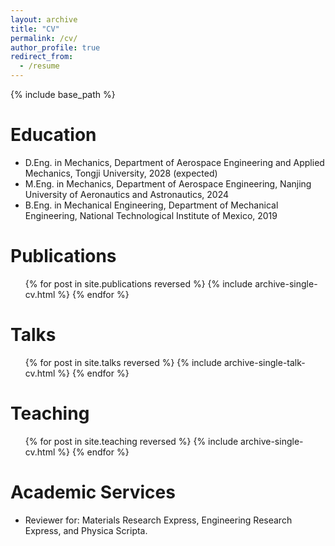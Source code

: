```yaml
---
layout: archive
title: "CV"
permalink: /cv/
author_profile: true
redirect_from:
  - /resume
---
```


{% include base_path %}

Education
======
* D.Eng. in Mechanics, Department of Aerospace Engineering and Applied Mechanics, Tongji University, 2028 (expected)
* M.Eng. in Mechanics, Department of Aerospace Engineering, Nanjing University of Aeronautics and Astronautics, 2024
* B.Eng. in Mechanical Engineering, Department of Mechanical Engineering, National Technological Institute of Mexico, 2019

Publications
======
  <ul>{% for post in site.publications reversed %}
    {% include archive-single-cv.html %}
  {% endfor %}</ul>
  
Talks
======
  <ul>{% for post in site.talks reversed %}
    {% include archive-single-talk-cv.html  %}
  {% endfor %}</ul>
  
Teaching
======
  <ul>{% for post in site.teaching reversed %}
    {% include archive-single-cv.html %}
  {% endfor %}</ul>
  
Academic Services
======
* Reviewer for: Materials Research Express, Engineering Research Express, and Physica Scripta. 
